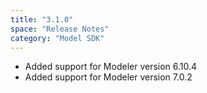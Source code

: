 ```yaml
---
title: "3.1.0"
space: "Release Notes"
category: "Model SDK"
---
```


* Added support for Modeler version 6.10.4
* Added support for Modeler version 7.0.2
